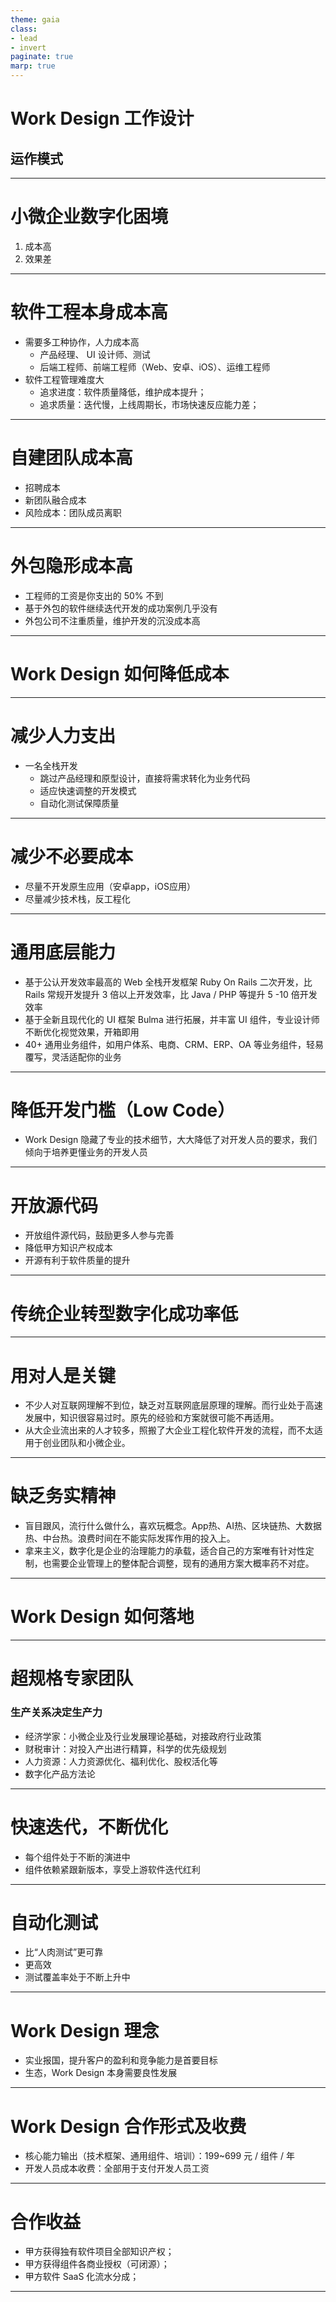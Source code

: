 ```yaml
---
theme: gaia
class:
- lead
- invert
paginate: true
marp: true
---
```


# Work Design 工作设计
## 运作模式

---

# 小微企业数字化困境
1. 成本高
2. 效果差

---

# 软件工程本身成本高
* 需要多工种协作，人力成本高
  * 产品经理、 UI 设计师、测试
  * 后端工程师、前端工程师（Web、安卓、iOS）、运维工程师
* 软件工程管理难度大
  * 追求进度：软件质量降低，维护成本提升；
  * 追求质量：迭代慢，上线周期长，市场快速反应能力差；

---

# 自建团队成本高
* 招聘成本
* 新团队融合成本
* 风险成本：团队成员离职

---

# 外包隐形成本高
* 工程师的工资是你支出的 50% 不到
* 基于外包的软件继续迭代开发的成功案例几乎没有
* 外包公司不注重质量，维护开发的沉没成本高

---

# Work Design 如何降低成本

---

# 减少人力支出
* 一名全栈开发
  * 跳过产品经理和原型设计，直接将需求转化为业务代码
  * 适应快速调整的开发模式
  * 自动化测试保障质量

---

# 减少不必要成本
* 尽量不开发原生应用（安卓app，iOS应用）
* 尽量减少技术栈，反工程化

---

# 通用底层能力
* 基于公认开发效率最高的 Web 全栈开发框架 Ruby On Rails 二次开发，比 Rails 常规开发提升 3 倍以上开发效率，比 Java / PHP 等提升 5 -10 倍开发效率
* 基于全新且现代化的 UI 框架 Bulma 进行拓展，并丰富 UI 组件，专业设计师不断优化视觉效果，开箱即用
* 40+ 通用业务组件，如用户体系、电商、CRM、ERP、OA 等业务组件，轻易覆写，灵活适配你的业务

---

# 降低开发门槛（Low Code）
* Work Design 隐藏了专业的技术细节，大大降低了对开发人员的要求，我们倾向于培养更懂业务的开发人员

---

# 开放源代码
* 开放组件源代码，鼓励更多人参与完善
* 降低甲方知识产权成本
* 开源有利于软件质量的提升

---

# 传统企业转型数字化成功率低

---

# 用对人是关键
* 不少人对互联网理解不到位，缺乏对互联网底层原理的理解。而行业处于高速发展中，知识很容易过时。原先的经验和方案就很可能不再适用。
* 从大企业流出来的人才较多，照搬了大企业工程化软件开发的流程，而不太适用于创业团队和小微企业。

---

# 缺乏务实精神
* 盲目跟风，流行什么做什么，喜欢玩概念。App热、AI热、区块链热、大数据热、中台热。浪费时间在不能实际发挥作用的投入上。
* 拿来主义，数字化是企业的治理能力的承载，适合自己的方案唯有针对性定制，也需要企业管理上的整体配合调整，现有的通用方案大概率药不对症。

---

# Work Design 如何落地

---

# 超规格专家团队
### 生产关系决定生产力
* 经济学家：小微企业及行业发展理论基础，对接政府行业政策
* 财税审计：对投入产出进行精算，科学的优先级规划
* 人力资源：人力资源优化、福利优化、股权活化等
* 数字化产品方法论

---

# 快速迭代，不断优化
* 每个组件处于不断的演进中
* 组件依赖紧跟新版本，享受上游软件迭代红利

---

# 自动化测试
* 比“人肉测试”更可靠
* 更高效
* 测试覆盖率处于不断上升中

---

# Work Design 理念
* 实业报国，提升客户的盈利和竞争能力是首要目标
* 生态，Work Design 本身需要良性发展

---

# Work Design 合作形式及收费
* 核心能力输出（技术框架、通用组件、培训）：199~699 元 / 组件 / 年
* 开发人员成本收费：全部用于支付开发人员工资

---

# 合作收益
* 甲方获得独有软件项目全部知识产权；
* 甲方获得组件各商业授权（可闭源）；
* 甲方软件 SaaS 化流水分成；

---